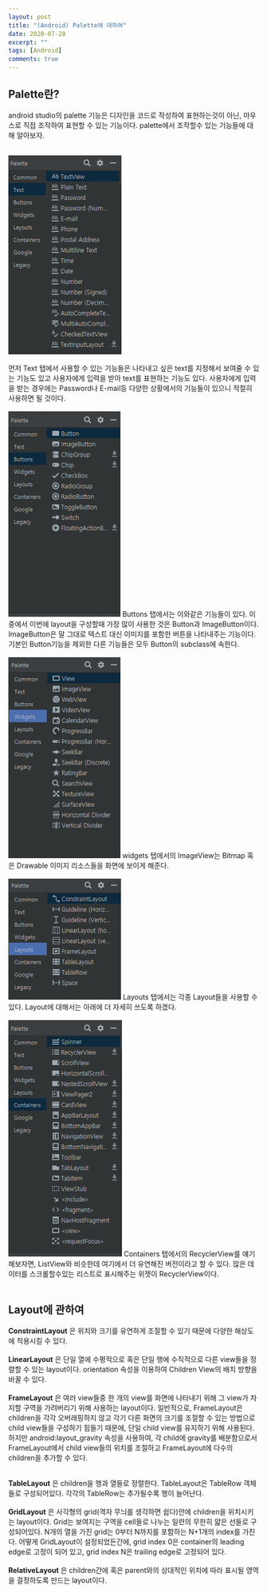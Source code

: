 ```yaml
---
layout: post
title: "(Android) Palette에 대하여"
date: 2020-07-28
excerpt: ""
tags: [Android]
comments: true
---
```


## Palette란?
android studio의 palette 기능은 디자인을 코드로 작성하여 표현하는것이 아닌, 마우스로 직접 조작하여 표현할 수 있는 기능이다. palette에서 조작할수 있는 기능들에 대해 알아보자. <br> <br>


![Text](https://raw.githubusercontent.com/EastHShin/EastHShin.github.io/master/img/paletteText.png)


먼저 Text 탭에서 사용할 수 있는 기능들은 나타내고 싶은 text를 지정해서 보여줄 수 있는
기능도 있고 사용자에게 입력을 받아 text를 표현하는 기능도 있다. 사용자에게 입력을
받는 경우에는 Password나 E-mail등 다양한 상황에서의 기능들이 있으니 적절히 사용하면
될 것이다.
<br><br>
![Buttons](https://raw.githubusercontent.com/EastHShin/EastHShin.github.io/master/img/paletteButtons.png)
Buttons 탭에서는 이와같은 기능들이 있다. 이 중에서 이번에 layout을 구성할때 가장 많이
사용한 것은 Button과 ImageButton이다. ImageButton은 말 그대로 텍스트 대신 이미지를 포함한 버튼을
나타내주는 기능이다. 기본인 Button기능을 제외한 다른 기능들은 모두 Button의 subclass에 속한다.
<br><br>
![Widgets](https://raw.githubusercontent.com/EastHShin/EastHShin.github.io/master/img/palettewidgets.png)
widgets 탭에서의 ImageView는 Bitmap 혹은 Drawable 이미지 리소스들을 화면에 보이게 해준다.
<br><br>
![Layouts](https://raw.githubusercontent.com/EastHShin/EastHShin.github.io/master/img/paletteLayouts.png)
Layouts 탭에서는 각종 Layout들을 사용할 수 있다. Layout에 대해서는 아래에 더 자세히 쓰도록 하겠다.
<br><br>
![Containers](https://raw.githubusercontent.com/EastHShin/EastHShin.github.io/master/img/paletteContainers.png)
Containers 탭에서의 RecyclerView를 얘기해보자면, ListView와 비슷한데 여기에서 더 유연해진 버전이라고
할 수 있다. 많은 데이터를 스크롤할수있는 리스트로 표시해주는 위젯이 RecyclerView이다.
<br><br>

## Layout에 관하여
**ConstraintLayout** 은 위치와 크기를 유연하게 조절할 수 있기 때문에 다양한 해상도에 적용시킬 수 있다.
<br> <br>
**LinearLayout** 은 단일 열에 수평적으로 혹은 단일 행에 수직적으로 다른 view들을 정렬할 수 있는 layout이다.
orientation 속성을 이용하여 Children View의 배치 방향을 바꿀 수 있다.
<br><br>
**FrameLayout** 은 여러 view들중 한 개의 view를 화면에 나타내기 위해 그 view가 차지할 구역을 가려버리기 위해
사용하는 layout이다. 일반적으로, FrameLayout은 children을 각각 오버래핑하지 않고 각기 다른 화면의 크기를
조절할 수 있는 방법으로 child view들을 구성하기 힘들기 때문에, 단일 child view를 유지하기 위해 사용된다.
하지만 android:layout_gravity 속성을 사용하여, 각 child에 gravity를 배분함으로서 FrameLayout에서 child view들의
위치를 조절하고 FrameLayout에 다수의 children을 추가할 수 있다.
<br><br>

**TableLayout** 은 children을 행과 열들로 정렬한다. TableLayout은 TableRow 객체들로 구성되어있다. 각각의 TableRow는
추가될수록 행이 늘어난다.
<br><br>
**GridLayout** 은 사각형의 grid(격자 무늬를 생각하면 쉽다)안에 children을 위치시키는 layout이다. Grid는 보여지는 구역을
cell들로 나누는 일련의 무한히 얇은 선들로 구성되어있다. N개의 열을 가진 grid는 0부터 N까지를 포함하는 N+1개의 index를 가진다. 어떻게 GridLayout이 설정되었든간에, grid index 0은 container의 leading edge로 고정이 되어 있고, grid index N은 trailing edge로 고정되어 있다.
<br><br>
**RelativeLayout** 은 children간에 혹은 parent와의 상대적인 위치에 따라 표시될 영역을 결정하도록 만드는 layout이다.

